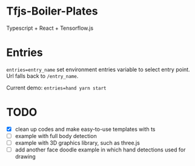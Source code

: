 # Tfjs-Boiler-Plates

Typescript + React + Tensorflow.js


# Entries
`entries=entry_name` set environment entries variable to select entry point. Url falls back to `/entry_name`.

Current demo: `entries=hand yarn start`

# TODO
- [x] clean up codes and make easy-to-use templates with ts
- [ ] example with full body detection
- [ ] example with 3D graphics library, such as three.js
- [ ] add another face doodle example in which hand detections used for drawing
